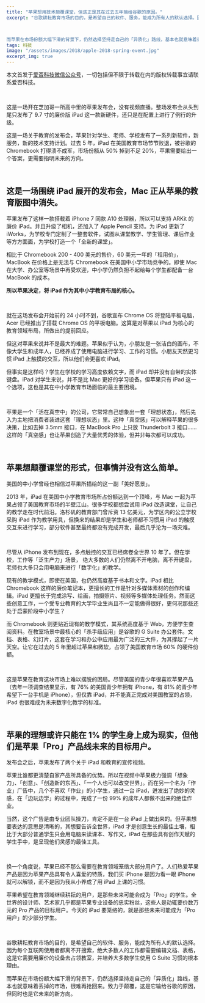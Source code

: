 ```yaml
---
title: "苹果想用技术颠覆课堂，但这正是其在过去五年输给谷歌的原因。"
excerpt: "谷歌耕耘教育市场的目的，是希望自己的软件、服务，能成为所有人的默认选择。因为每个互联网使用者都离不开搜索，绝大多数人的工作都需要编辑文档、表格，这是它需要用廉价的设备去占领教室，并培养大多数学生使用 G Suite 习惯的根本理由。



而苹果在市场份额大幅下滑的背景下，仍然选择坚持走自己的「异质化」路线，基本也就意味着丢掉的市场，很难再抢回来。致力于颠覆，这是它输给谷歌的原因，但同时也是它未来的新方向。"
tags: 科技
image: "/assets/images/2018/apple-2018-spring-event.jpg"
excerpt_img: true
---
```


本文首发于[爱否科技微信公众号](https://mp.weixin.qq.com/s/VS1_tmuX9e1-a0gzbS8RuQ)，一切包括但不限于转载在内的版权转载事宜请联系爱否科技。

<br>

这是一场开在芝加哥一所高中里的苹果发布会，没有视频直播。整场发布会从头到尾只发布了 9.7 寸的廉价版 iPad 这一款新硬件，还只是在配置上进行了例行的升级。

这是一场关于教育的发布会，苹果针对学生、老师、学校发布了一系列新软件，新服务，新的技术支持计划。过去 5 年，iPad 在美国教育市场节节败退，被谷歌的 Chromebook 打得溃不成军，市场份额从 50% 掉到不足 20%，苹果需要给出一个答案，更需要指明未来的方向。

<br>

## 这是一场围绕 iPad 展开的发布会，Mac 正从苹果的教育版图中消失。
苹果发布了这样一款搭载着 iPhone 7 同款 A10 处理器，所以可以支持 ARKit 的廉价 iPad。并且升级了相机，还加入了 Apple Pencil 支持。为 iPad 更新了 iWorks，为学校专门定制了一整套软件，试图从课堂教学、学生管理、课后作业等方方面面，为学校打造一个「全新的课堂」。

相比于 Chromebook 200 - 400 美元的售价，60 美元一年的「租用价」，MacBook 在价格上是无法与 Chromebook 在美国中小学市场竞争的。即使 Mac 在大学、办公室等场景中再受欢迎，中小学仍然负担不起给每个学生都配备一台 MacBook 的成本。

**所以苹果决定，将 iPad 作为其中小学教育布局的核心。**

<br>

就在这场发布会开始前的 24 小时不到，谷歌宣布 Chrome OS 将登陆平板电脑，Acer 已经推出了搭载 Chrome OS 的平板电脑。这算是对苹果以 iPad 为核心的教育领域布局，所做出的提前回应。

但这对苹果来说并不是最大的难题。苹果似乎认为，小朋友是一张洁白的画布，不像大学生和成年人，已经养成了使用电脑进行学习、工作的习惯。小朋友天然更习惯 iPad 上触摸的交互，所以他们会更喜欢 iPad。

但事实是这样吗？学生在学校的学习高度依赖文字，而 iPad 却并没有自带的实体键盘。iPad 对学生来说，并不是比 Mac 更好的学习设备。但苹果只有 iPad 这一个选项，这也是其在中小学教育市场面临的最主要困境。

<br>

苹果是一个「活在真空中」的公司，它常常自己想象出一套「理想状态」，然后先入为主地把消费者装进这套「理想状态」里。这种「真空感」可以解释苹果的很多决策，比如去掉 3.5mm 接口，在 MacBook Pro 上只放 Thunderbolt 3 接口…… 这样的「真空感」也让苹果创造了大量优秀的体验，但并非每次都可以成功。

<br>

## 苹果想颠覆课堂的形式，但事情并没有这么简单。
美国的中小学曾经也相信过苹果所描绘的这一副「美好愿景」。

2013 年，iPad 在美国中小学教育市场所占份额达到一个顶峰，与 Mac 一起为苹果占领了美国教育市场的半壁江山。很多学校都想尝试用 iPad 改造课堂，让自己的教学走在时代前沿。洛杉矶的教育部门曾斥资 13 亿美元，为学区内的公立学校采购 iPad 作为教学用具，但换来的结果却是学生和老师都不习惯用 iPad 的触摸交互来进行学习，部分软件甚至最终都没有完成开发，最后几乎沦为一场灾难。

<br>

尽管从 iPhone 发布到现在，多点触控的交互已经席卷全世界 10 年了。但在学校，工作等「泛生产力」场景， 绝大多数的人们仍然离不开电脑，离不开键盘，老师也大多只会用电脑来进行「数字化」的教学。

现有的教学模式，即使在美国，也仍然高度基于书本和文字。iPad 相比 Chromebook 这样的廉价笔记本，更擅长的工作是针对多媒体素材的创作和编辑。iPad 更擅长于完成涂写、绘画，拍摄照片、视频等多媒体处理任务。然而这些创意工作，一个受专业教育的大学毕业生尚且不一定能做得很好，更何况那些还处于启蒙阶段中小学生？

而 Chromebook 则更贴近现有的教学模式，其系统高度基于 Web，方便学生查阅资料。在教室场景中最核心的「杀手级应用」是谷歌的 G Suite 办公套件。文档、表格、幻灯片，这套在学习和办公中应用最为广泛的三大件，为其撑起了一片天空。让它在过去的 5 年里超过苹果和微软，占领了美国教育市场 60% 的硬件份额。

<br>

这是苹果在教育这块市场上难以摆脱的困局。尽管美国的青少年很喜欢苹果产品（去年一项调查结果显示，有 76% 的美国青少年拥有 iPhone，有 81% 的青少年希望下一台手机是 iPhone），但仅靠 iPad，并不能真正完成对美国教室的占领，iPad 也很难成为未来数字化教学的标准。

<br>

## 苹果的理想或许只能在 1% 的学生身上成为现实，但他们是苹果「Pro」产品线未来的目标用户。
发布会之后，苹果发布了两个关于 iPad 和教育的宣传视频。

苹果比谁都更清楚自家产品所具备的优势。所以在视频中苹果极力强调「想象力」、「创意」、「创造新的东西」、「一个人也可以改变世界」。而在另一个名为「作业」广告中，几个不喜欢「作业」的小学生，通过一台 iPad，迸发出了绝妙的灵感，在「边玩边学」的过程中，完成了一份 99% 的成年人都做不出来的绝佳作业。

当然，这个广告是由专业团队操刀，肯定不是在一台 iPad 上做出来的。但苹果想要表达的意思是清晰的，其想要告诉全世界，iPad 才是创意生长的最佳土壤，相比于大部分普通学生只会用电脑来读课本、写作文，iPad 在那些具有创作天赋的学生手中，是呈现他们灵感的最佳工具。

<br>

换一个角度说，苹果已经不那么需要在教育领域笼络大部分用户了。人们热爱苹果产品是因为苹果产品具有令人喜爱的特质，我们买 iPhone 是因为看一眼 iPhone 就可以解锁，而不是因为我从小养成了用 iPad 上课的习惯。

苹果希望在教育领域继续耕耘的用户，是那些未来可能会成为「Pro」的学生。全世界的设计师、艺术家几乎都是苹果专业设备的忠实粉丝，这些人是动辄要价数万元的 Pro 产品的目标用户。今天的 iPad 要笼络的，就是那些未来可能成为「Pro 用户」的少部分学生。

<br>

谷歌耕耘教育市场的目的，是希望自己的软件、服务，能成为所有人的默认选择。因为每个互联网使用者都离不开搜索，绝大多数人的工作都需要编辑文档、表格，这是它需要用廉价的设备去占领教室，并培养大多数学生使用 G Suite 习惯的根本理由。

而苹果在市场份额大幅下滑的背景下，仍然选择坚持走自己的「异质化」路线，基本也就意味着丢掉的市场，很难再抢回来。致力于颠覆，这是它输给谷歌的原因，但同时也是它未来的新方向。